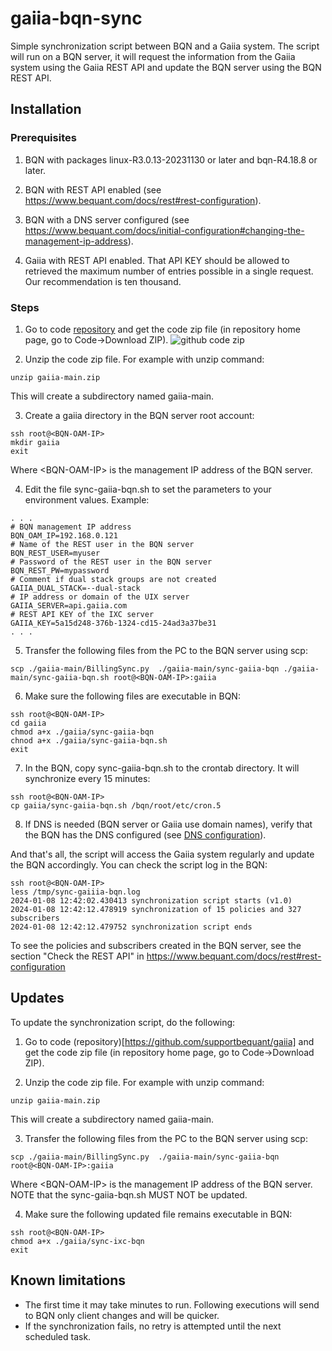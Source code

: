 
# gaiia-bqn-sync

Simple synchronization script between BQN and a Gaiia system. The script
will run on a BQN server, it will request the information from the Gaiia system
using the Gaiia REST API and update the BQN server using the BQN REST API.

## Installation

### Prerequisites

1. BQN with packages linux-R3.0.13-20231130 or later and bqn-R4.18.8 or later.

2. BQN with REST API enabled (see https://www.bequant.com/docs/rest#rest-configuration).

3. BQN with a DNS server configured (see https://www.bequant.com/docs/initial-configuration#changing-the-management-ip-address).

4. Gaiia with REST API enabled. That API KEY should be allowed to retrieved the maximum number of entries
possible in a single request. Our recommendation is ten thousand.

### Steps

1. Go to code [repository](https://github.com/supportbequant/gaiia) and get the code zip file (in repository home page, go to Code->Download ZIP).
![github code zip](github-gaiia-get-zip.png)

2. Unzip the code zip file. For example with unzip command:
```
unzip gaiia-main.zip
```
This will create a subdirectory named gaiia-main.

3. Create a gaiia directory in the BQN server root account:
```
ssh root@<BQN-OAM-IP>
mkdir gaiia
exit
```
Where \<BQN-OAM-IP\> is the management IP address of the BQN server.

4. Edit the file sync-gaiia-bqn.sh to set the parameters to your environment values.
Example:
```
. . .
# BQN management IP address
BQN_OAM_IP=192.168.0.121
# Name of the REST user in the BQN server
BQN_REST_USER=myuser 
# Password of the REST user in the BQN server
BQN_REST_PW=mypassword
# Comment if dual stack groups are not created
GAIIA_DUAL_STACK=--dual-stack
# IP address or domain of the UIX server
GAIIA_SERVER=api.gaiia.com
# REST API KEY of the IXC server
GAIIA_KEY=5a15d248-376b-1324-cd15-24ad3a37be31
. . .
```

5. Transfer the following files from the PC to the BQN server using scp:
```
scp ./gaiia-main/BillingSync.py  ./gaiia-main/sync-gaiia-bqn ./gaiia-main/sync-gaiia-bqn.sh root@<BQN-OAM-IP>:gaiia
```

6. Make sure the following files are executable in BQN:
```
ssh root@<BQN-OAM-IP>
cd gaiia
chmod a+x ./gaiia/sync-gaiia-bqn
chnod a+x ./gaiia/sync-gaiia-bqn.sh
exit
```

7. In the BQN, copy sync-gaiia-bqn.sh to the crontab directory. It will synchronize every 15 minutes:
```
ssh root@<BQN-OAM-IP>
cp gaiia/sync-gaiia-bqn.sh /bqn/root/etc/cron.5
``` 
8. If DNS is needed (BQN server or Gaiia use domain names), verify that the BQN has the DNS configured (see [DNS configuration](https://www.bequant.com/docs/initial-configuration#changing-the-management-ip-address)).

And that's all, the script will access the Gaiia system regularly and update the BQN accordingly.
You can check the script log in the BQN:

```
ssh root@<BQN-OAM-IP>
less /tmp/sync-gaiiia-bqn.log
2024-01-08 12:42:02.430413 synchronization script starts (v1.0)
2024-01-08 12:42:12.478919 synchronization of 15 policies and 327 subscribers
2024-01-08 12:42:12.479752 synchronization script ends
```

To see the policies and subscribers created in the BQN server, see the section
"Check the REST API" in https://www.bequant.com/docs/rest#rest-configuration


## Updates

To update the synchronization script, do the following:

1. Go to code (repository)[https://github.com/supportbequant/gaiia] and get the code zip file (in repository home page, go to Code->Download ZIP).

2. Unzip the code zip file. For example with unzip command:
```
unzip gaiia-main.zip
```
This will create a subdirectory named gaiia-main.

3. Transfer the following files from the PC to the BQN server using scp:
```
scp ./gaiia-main/BillingSync.py  ./gaiia-main/sync-gaiia-bqn root@<BQN-OAM-IP>:gaiia
```
Where \<BQN-OAM-IP\> is the management IP address of the BQN server. NOTE 
that the sync-gaiia-bqn.sh MUST NOT be updated.

4. Make sure the following updated file remains executable in BQN:
```
ssh root@<BQN-OAM-IP>
chmod a+x ./gaiia/sync-ixc-bqn
exit
```

## Known limitations

- The first time it may take minutes to run. Following executions will send to BQN only client changes and will be quicker.
- If the synchronization fails, no retry is attempted until the next scheduled task.



